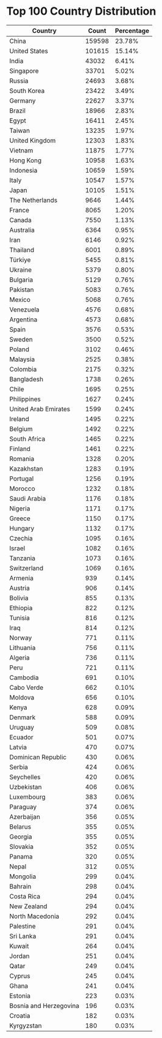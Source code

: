 # Top 100 Country Distribution
| Country | Count | Percentage |
|----|----|----|
| China | 159598 | 23.78% |
| United States | 101615 | 15.14% |
| India | 43032 | 6.41% |
| Singapore | 33701 | 5.02% |
| Russia | 24693 | 3.68% |
| South Korea | 23422 | 3.49% |
| Germany | 22627 | 3.37% |
| Brazil | 18966 | 2.83% |
| Egypt | 16411 | 2.45% |
| Taiwan | 13235 | 1.97% |
| United Kingdom | 12303 | 1.83% |
| Vietnam | 11875 | 1.77% |
| Hong Kong | 10958 | 1.63% |
| Indonesia | 10659 | 1.59% |
| Italy | 10547 | 1.57% |
| Japan | 10105 | 1.51% |
| The Netherlands | 9646 | 1.44% |
| France | 8065 | 1.20% |
| Canada | 7550 | 1.13% |
| Australia | 6364 | 0.95% |
| Iran | 6146 | 0.92% |
| Thailand | 6001 | 0.89% |
| Türkiye | 5455 | 0.81% |
| Ukraine | 5379 | 0.80% |
| Bulgaria | 5129 | 0.76% |
| Pakistan | 5083 | 0.76% |
| Mexico | 5068 | 0.76% |
| Venezuela | 4576 | 0.68% |
| Argentina | 4573 | 0.68% |
| Spain | 3576 | 0.53% |
| Sweden | 3500 | 0.52% |
| Poland | 3102 | 0.46% |
| Malaysia | 2525 | 0.38% |
| Colombia | 2175 | 0.32% |
| Bangladesh | 1738 | 0.26% |
| Chile | 1695 | 0.25% |
| Philippines | 1627 | 0.24% |
| United Arab Emirates | 1599 | 0.24% |
| Ireland | 1495 | 0.22% |
| Belgium | 1492 | 0.22% |
| South Africa | 1465 | 0.22% |
| Finland | 1461 | 0.22% |
| Romania | 1328 | 0.20% |
| Kazakhstan | 1283 | 0.19% |
| Portugal | 1256 | 0.19% |
| Morocco | 1232 | 0.18% |
| Saudi Arabia | 1176 | 0.18% |
| Nigeria | 1171 | 0.17% |
| Greece | 1150 | 0.17% |
| Hungary | 1132 | 0.17% |
| Czechia | 1095 | 0.16% |
| Israel | 1082 | 0.16% |
| Tanzania | 1073 | 0.16% |
| Switzerland | 1069 | 0.16% |
| Armenia | 939 | 0.14% |
| Austria | 906 | 0.14% |
| Bolivia | 855 | 0.13% |
| Ethiopia | 822 | 0.12% |
| Tunisia | 816 | 0.12% |
| Iraq | 814 | 0.12% |
| Norway | 771 | 0.11% |
| Lithuania | 756 | 0.11% |
| Algeria | 736 | 0.11% |
| Peru | 721 | 0.11% |
| Cambodia | 691 | 0.10% |
| Cabo Verde | 662 | 0.10% |
| Moldova | 656 | 0.10% |
| Kenya | 628 | 0.09% |
| Denmark | 588 | 0.09% |
| Uruguay | 509 | 0.08% |
| Ecuador | 501 | 0.07% |
| Latvia | 470 | 0.07% |
| Dominican Republic | 430 | 0.06% |
| Serbia | 424 | 0.06% |
| Seychelles | 420 | 0.06% |
| Uzbekistan | 406 | 0.06% |
| Luxembourg | 383 | 0.06% |
| Paraguay | 374 | 0.06% |
| Azerbaijan | 356 | 0.05% |
| Belarus | 355 | 0.05% |
| Georgia | 355 | 0.05% |
| Slovakia | 352 | 0.05% |
| Panama | 320 | 0.05% |
| Nepal | 312 | 0.05% |
| Mongolia | 299 | 0.04% |
| Bahrain | 298 | 0.04% |
| Costa Rica | 294 | 0.04% |
| New Zealand | 294 | 0.04% |
| North Macedonia | 292 | 0.04% |
| Palestine | 291 | 0.04% |
| Sri Lanka | 291 | 0.04% |
| Kuwait | 264 | 0.04% |
| Jordan | 251 | 0.04% |
| Qatar | 249 | 0.04% |
| Cyprus | 245 | 0.04% |
| Ghana | 241 | 0.04% |
| Estonia | 223 | 0.03% |
| Bosnia and Herzegovina | 196 | 0.03% |
| Croatia | 182 | 0.03% |
| Kyrgyzstan | 180 | 0.03% |
